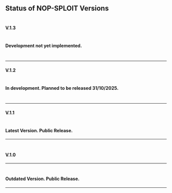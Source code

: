 ## **Status of NOP-SPLOIT Versions**

#

#### V.1.3

#

#### Development not yet implemented.

#

----------

#### V.1.2

#

#### In development. Planned to be released 31/10/2025.

#

----------

#### V.1.1

#



#### Latest Version. Public Release.

----------

#

#### V.1.0

----------

#


#### Outdated Version. Public Release.

----------

